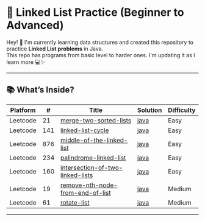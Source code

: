 # 🔗 Linked List Practice (Beginner to Advanced)

Hey! 👋 I'm currently learning data structures and created this repository to practice **Linked List problems** in Java.  
This repo has programs from basic level to harder ones. I'm updating it as I learn more 💻✨

---

## 📚 What’s Inside?

| Platform| # | Title | Solution | Difficulty | 
|-------- | --- | ----- | -------- | ---------- | 
|Leetcode| 21| [merge-two-sorted-lists](https://leetcode.com/problems/merge-two-sorted-lists/description/)| [java](https://github.com/SandhiyaGY/DSA/tree/main/LinkedList/merge-two-sorted-lists)| Easy |
|Leetcode|141|[linked-list-cycle](https://leetcode.com/problems/linked-list-cycle/)|[java](https://github.com/SandhiyaGY/DS/tree/main/LinkedList/linked-list-cycle)|Easy|
|Leetcode|876|[middle-of-the-linked-list](https://leetcode.com/problems/middle-of-the-linked-list/description/)|[java](https://github.com/SandhiyaGY/DS/blob/main/LinkedList/middle-of-the-linked-list/README.md)|Easy|
|Leetcode|234|[palindrome-linked-list](https://leetcode.com/problems/palindrome-linked-list/description/)|[java](https://github.com/SandhiyaGY/DS/tree/main/LinkedList/palindrome-linked-list)|Easy|
|Leetcode|160|[intersection-of-two-linked-lists](https://leetcode.com/problems/intersection-of-two-linked-lists/description/)|[java](https://github.com/SandhiyaGY/DS/tree/main/LinkedList/intersection-of-two-linked-lists)|Easy|
|Leetcode|19|[remove-nth-node-from-end-of-list](https://leetcode.com/problems/remove-nth-node-from-end-of-list/description/)|[java](https://github.com/SandhiyaGY/DS/tree/main/LinkedList/remove-nth-node-from-end-of-list)|Medium|
|Leetcode|61|[rotate-list](https://leetcode.com/problems/rotate-list/description/)|[java](https://github.com/SandhiyaGY/DS/tree/main/LinkedList/rotate-list)|Medium|
---
